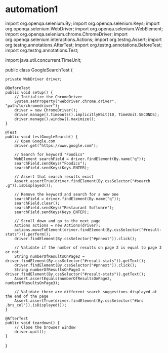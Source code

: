 # automation1
import org.openqa.selenium.By;
import org.openqa.selenium.Keys;
import org.openqa.selenium.WebDriver;
import org.openqa.selenium.WebElement;
import org.openqa.selenium.chrome.ChromeDriver;
import org.openqa.selenium.interactions.Actions;
import org.testng.Assert;
import org.testng.annotations.AfterTest;
import org.testng.annotations.BeforeTest;
import org.testng.annotations.Test;

import java.util.concurrent.TimeUnit;

public class GoogleSearchTest {

    private WebDriver driver;

    @BeforeTest
    public void setup() {
        // Initialize the ChromeDriver
        System.setProperty("webdriver.chrome.driver", "path/to/chromedriver");
        driver = new ChromeDriver();
        driver.manage().timeouts().implicitlyWait(10, TimeUnit.SECONDS);
        driver.manage().window().maximize();
    }

    @Test
    public void testGoogleSearch() {
        // Open Google.com
        driver.get("https://www.google.com");

        // Search for keyword "Foodics"
        WebElement searchField = driver.findElement(By.name("q"));
        searchField.sendKeys("Foodics");
        searchField.sendKeys(Keys.ENTER);

        // Assert that search results exist
        Assert.assertTrue(driver.findElement(By.cssSelector("#search .g")).isDisplayed());

        // Remove the keyword and search for a new one
        searchField = driver.findElement(By.name("q"));
        searchField.clear();
        searchField.sendKeys("Restaurant Software");
        searchField.sendKeys(Keys.ENTER);

        // Scroll down and go to the next page
        Actions actions = new Actions(driver);
        actions.moveToElement(driver.findElement(By.cssSelector("#result-stats"))).perform();
        driver.findElement(By.cssSelector("#pnnext")).click();

        // Validate if the number of results on page 2 is equal to page 3 or not
        String numberOfResultsOnPage2 = driver.findElement(By.cssSelector("#result-stats")).getText();
        driver.findElement(By.cssSelector("#pnnext")).click();
        String numberOfResultsOnPage3 = driver.findElement(By.cssSelector("#result-stats")).getText();
        Assert.assertEquals(numberOfResultsOnPage2, numberOfResultsOnPage3);

        // Validate there are different search suggestions displayed at the end of the page
        Assert.assertTrue(driver.findElement(By.cssSelector("#brs .brs_col")).isDisplayed());
    }

    @AfterTest
    public void teardown() {
        // Close the browser window
        driver.quit();
    }
}
